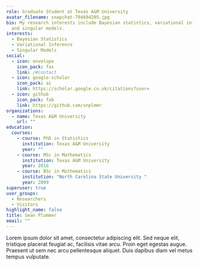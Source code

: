 ```yaml
---
role: Graduate Student at Texas A&M University
avatar_filename: snapchat-794694205.jpg
bio: My research interests include Bayesian statistics, variational inference
  and singular models.
interests:
  - Bayesian Statistics
  - Variational Inference
  - Singular Models
social:
  - icon: envelope
    icon_pack: fas
    link: /#contact
  - icon: google-scholar
    icon_pack: ai
    link: https://scholar.google.co.uk/citations?user=
  - icon: github
    icon_pack: fab
    link: https://github.com/snplmmr
organizations:
  - name: Texas A&M University
    url: ""
education:
  courses:
    - course: PhD in Statistics
      institution: Texas A&M University
      year: ""
    - course: MSc in Mathematics
      institution: Texas A&M University
      year: 2016
    - course: BSc in Mathematics
      institution: "North Carolina State University "
      year: 2009
superuser: true
user_groups:
  - Researchers
  - Visitors
highlight_name: false
title: Sean Plummer
email: ""
---
```

Lorem ipsum dolor sit amet, consectetur adipiscing elit. Sed neque elit, tristique placerat feugiat ac, facilisis vitae arcu. Proin eget egestas augue. Praesent ut sem nec arcu pellentesque aliquet. Duis dapibus diam vel metus tempus vulputate.